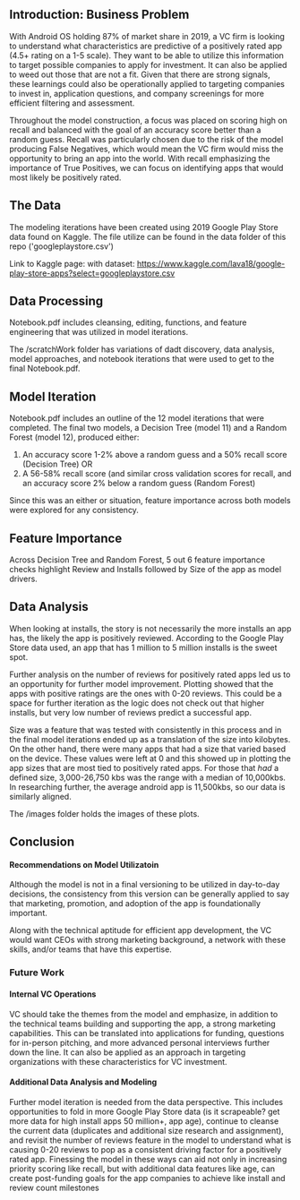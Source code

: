 ## Introduction: Business Problem

With Android OS holding 87% of market share in 2019, a VC firm is looking to understand what characteristics are predictive of a positively rated app (4.5+ rating on a 1-5 scale). They want to be able to utilize this information to target possible companies to apply for investment. It can also be applied to weed out those that are not a fit. Given that there are strong signals, these learnings could also be operationally applied to targeting companies to invest in, application questions, and company screenings for more efficient filtering and assessment.

Throughout the model construction, a focus was placed on scoring high on recall and balanced with the goal of an accuracy score better than a random guess. Recall was particularly chosen due to the risk of the model producing False Negatives, which would mean the VC firm would miss the opportunity to bring an app into the world. With recall emphasizing the importance of True Positives, we can focus on identifying apps that would most likely be positively rated. 

## The Data
The modeling iterations have been created using 2019 Google Play Store data found on Kaggle. The file utilize can be found in the data folder of this repo ('googleplaystore.csv')

Link to Kaggle page: with dataset: https://www.kaggle.com/lava18/google-play-store-apps?select=googleplaystore.csv

## Data Processing

Notebook.pdf includes cleansing, editing, functions, and feature engineering that was utilized in model iterations.

The /scratchWork folder has variations of dadt discovery, data analysis, model approaches, and notebook iterations that were used to get to the final Notebook.pdf.

## Model Iteration
Notebook.pdf includes an outline of the 12 model iterations that were completed. The final two models, a Decision Tree (model 11) and a Random Forest (model 12), produced either:

1. An accuracy score 1-2% above a random guess and a 50% recall score  (Decision Tree)
OR
2. A 56-58% recall score (and similar cross validation scores for recall, and an accuracy score 2% below a random guess (Random Forest)

Since this was an either or situation, feature importance across both models were explored for any consistency.

## Feature Importance
Across Decision Tree and Random Forest, 5 out 6 feature importance checks highlight Review and Installs followed by Size of the app as model drivers.

## Data Analysis
When looking at installs, the story is not necessarily the more installs an app has, the likely the app is positively reviewed. According to the Google Play Store data used, an app that has 1 million to 5 million installs is the sweet spot.

Further analysis on the number of reviews for positively rated apps led us to an opportunity for further model improvement. Plotting showed that the apps with positive ratings are the ones with 0-20 reviews. This could be a space for further iteration as the logic does not check out that higher installs, but very low number of reviews predict a successful app.

Size was a feature that was tested with consistently in this process and in the final model iterations ended up as a translation of the size into kilobytes. On the other hand, there were many apps that had a size that varied based on the device. These values were left at 0 and this showed up in plotting the app sizes that are most tied to positively rated apps. For those that _had_ a defined size, 3,000-26,750 kbs was the range with a median of 10,000kbs. In researching further, the average android app is 11,500kbs, so our data is similarly aligned.

The /images folder holds the images of these plots.

## Conclusion

#### Recommendations on Model Utilizatoin
Although the model is not in a final versioning to be utilized in day-to-day decisions, the consistency from this version can be generally applied to say that marketing, promotion, and adoption of the app is foundationally important.

Along with the technical aptitude for efficient app development, the VC would want CEOs with strong marketing background, a network with these skills, and/or teams that have this expertise.

### Future Work

#### Internal VC Operations
VC should take the themes from the model and emphasize, in addition to the technical teams building and supporting the app, a strong marketing capabilities. This can be translated into applications for funding, questions for in-person pitching, and more advanced personal interviews further down the line. It can also be applied as an approach in targeting organizations with these characteristics for VC investment.

#### Additional Data Analysis and Modeling
Further model iteration is needed from the data perspective. This includes opportunities to fold in more Google Play Store data (is it scrapeable? get more data for high install apps 50 million+, app age), continue to cleanse the current data (duplicates and additional size research and assignment), and revisit the number of reviews feature in the model to understand what is causing 0-20 reviews to pop as a consistent driving factor for a positively rated app. Finessing the model in these ways can aid not only in increasing priority scoring like recall, but with additional data features like age, can create post-funding goals for the app companies to achieve like install and review count milestones
